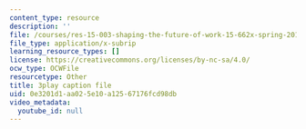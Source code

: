 ```yaml
---
content_type: resource
description: ''
file: /courses/res-15-003-shaping-the-future-of-work-15-662x-spring-2016/0e3201d1aa025e10a12567176fcd98db_ADWGuj3nDQo.vtt
file_type: application/x-subrip
learning_resource_types: []
license: https://creativecommons.org/licenses/by-nc-sa/4.0/
ocw_type: OCWFile
resourcetype: Other
title: 3play caption file
uid: 0e3201d1-aa02-5e10-a125-67176fcd98db
video_metadata:
  youtube_id: null
---
```

